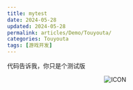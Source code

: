 ```yaml
---
title: mytest
date: 2024-05-28
updated: 2024-05-28
permalink: articles/Demo/Touyouta/
categories: Touyouta
tags: [游戏开发]
---
```


代码告诉我，你只是个测试版

<!-- More -->

<div style="text-align:center">

![ICON](articles/Demo/HelloWorld/avatar.png)

</div>